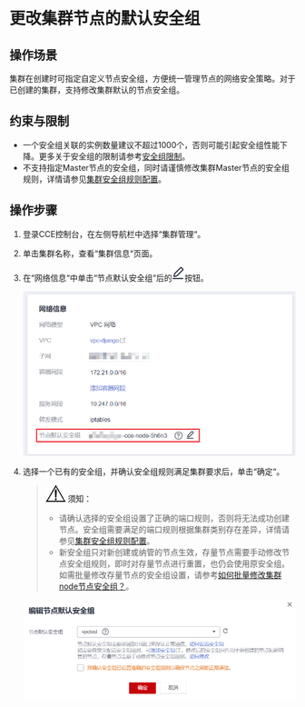 # 更改集群节点的默认安全组<a name="cce_10_0426"></a>

## 操作场景<a name="section1629372817214"></a>

集群在创建时可指定自定义节点安全组，方便统一管理节点的网络安全策略。对于已创建的集群，支持修改集群默认的节点安全组。

## 约束与限制<a name="section12157530692"></a>

-   一个安全组关联的实例数量建议不超过1000个，否则可能引起安全组性能下降。更多关于安全组的限制请参考[安全组限制](https://support.huaweicloud.com/usermanual-vpc/zh-cn_topic_0073379079.html#zh-cn_topic_0073379079__section1795142593815)。
-   不支持指定Master节点的安全组，同时请谨慎修改集群Master节点的安全组规则，详情请参见[集群安全组规则配置](https://support.huaweicloud.com/cce_faq/cce_faq_00265.html)。

## 操作步骤<a name="section7212159697"></a>

1.  登录CCE控制台，在左侧导航栏中选择“集群管理“。
2.  单击集群名称，查看“集群信息“页面。
3.  在“网络信息“中单击“节点默认安全组“后的![](figures/zh-cn_image_0000001414694065.png)按钮。

    ![](figures/zh-cn_image_0000001363934346.png)

4.  选择一个已有的安全组，并确认安全组规则满足集群要求后，单击“确定“。

    >![](public_sys-resources/icon-notice.gif) **须知：** 
    >-   请确认选择的安全组设置了正确的端口规则，否则将无法成功创建节点。安全组需要满足的端口规则根据集群类别存在差异，详情请参见[集群安全组规则配置](https://support.huaweicloud.com/cce_faq/cce_faq_00265.html)。
    >-   新安全组只对新创建或纳管的节点生效，存量节点需要手动修改节点安全组规则，即时对存量节点进行重置，也仍会使用原安全组。如需批量修改存量节点的安全组设置，请参考[如何批量修改集群node节点安全组？](https://support.huaweicloud.com/cce_faq/cce_faq_00392.html)。

    ![](figures/zh-cn_image_0000001414493921.png)


